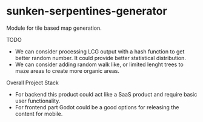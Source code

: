 # sunken-serpentines-generator
Module for tile based map generation.

TODO

- We can consider processing LCG output with a hash function to get better random number. It could provide better statistical distribution.
- We can consider adding random walk like, or limited lenght trees to maze areas to create more organic areas.

Overall Project Stack

- For backend this product could act like a SaaS product and require basic user functionality.
- For frontend part Godot could be a good options for releasing the content for mobile.
